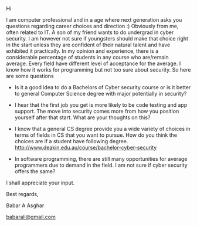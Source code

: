 Hi 

I am computer professional and in a age where next generation asks you questions regarding career choices and direction :) Obviously from me, often related to IT. A son of my friend wants to do undergrad in cyber security. I am however not sure if youngsters should make that choice right in the start unless they are confident of their natural talent and have exhibited it practically. In my opinion and experience, there is a considerable percentage of students in any course who are/remain average. Every field have different level of acceptance for the average. I know how it works for programming but not too sure about security. So here are some questions

- Is it a good idea to do a Bachelors of Cyber security course or is it better to general Computer Science degree with major potentially in security?

- I hear that the first job you get is more likely to be code testing and app support. The move into security comes more from how you position yourself after that start. What are your thoughts on this?

- I know that a general CS degree provide you a wide variety of choices in terms of fields in CS that you want to pursue. How do you think the choices are if a student have following degree.
  http://www.deakin.edu.au/course/bachelor-cyber-security

- In software programming, there are still many opportunities for average programmers due to demand in the field. I am not sure if cyber security offers the same?

I shall appreciate your input.

Best regards,

Babar A Asghar

babarali@gmail.com